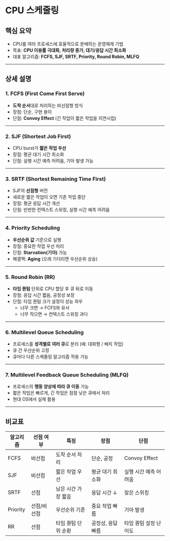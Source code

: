 # CPU 스케줄링

## 핵심 요약
- CPU를 여러 프로세스에 효율적으로 분배하는 운영체제 기법  
- 목표: **CPU 이용률 극대화, 처리량 증가, 대기/응답 시간 최소화**  
- 대표 알고리즘: **FCFS, SJF, SRTF, Priority, Round Robin, MLFQ**  

---

## 상세 설명

### 1. FCFS (First Come First Serve)
- **도착 순서**대로 처리하는 비선점형 방식
- 장점: 단순, 구현 용이
- 단점: **Convoy Effect** (긴 작업이 짧은 작업을 지연시킴)

---

### 2. SJF (Shortest Job First)
- CPU burst가 **짧은 작업 우선**
- 장점: 평균 대기 시간 최소화
- 단점: 실행 시간 예측 어려움, 기아 발생 가능

---

### 3. SRTF (Shortest Remaining Time First)
- SJF의 **선점형** 버전  
- 새로운 짧은 작업이 오면 기존 작업 중단
- 장점: 평균 응답 시간 개선
- 단점: 빈번한 컨텍스트 스위칭, 실행 시간 예측 어려움

---

### 4. Priority Scheduling
- **우선순위 값** 기준으로 실행
- 장점: 중요한 작업 우선 처리
- 단점: **Starvation(기아)** 가능  
- 해결책: **Aging** (오래 기다리면 우선순위 상승)

---

### 5. Round Robin (RR)
- **타임 퀀텀** 단위로 CPU 할당 후 큐 뒤로 이동
- 장점: 응답 시간 짧음, 공정성 보장
- 단점: 타임 퀀텀 크기 설정이 성능 좌우  
  - 너무 크면 → FCFS와 유사  
  - 너무 작으면 → 컨텍스트 스위칭 과다

---

### 6. Multilevel Queue Scheduling
- 프로세스를 **성격별로 여러 큐**로 분리 (예: 대화형 / 배치 작업)
- 큐 간 우선순위 고정
- 큐마다 다른 스케줄링 알고리즘 적용 가능

---

### 7. Multilevel Feedback Queue Scheduling (MLFQ)
- 프로세스의 **행동 양상에 따라 큐 이동** 가능
- 짧은 작업은 빠르게, 긴 작업은 점점 낮은 큐에서 처리
- 현대 OS에서 실제 활용

---

## 비교표

| 알고리즘 | 선점 여부 | 특징 | 장점 | 단점 |
|----------|-----------|------|------|------|
| FCFS | 비선점 | 도착 순서 처리 | 단순, 공정 | Convoy Effect |
| SJF | 비선점 | 짧은 작업 우선 | 평균 대기 최소화 | 실행 시간 예측 어려움 |
| SRTF | 선점 | 남은 시간 가장 짧음 | 응답 시간 ↓ | 잦은 스위칭 |
| Priority | 선점/비선점 | 우선순위 기준 | 중요 작업 빠름 | 기아 발생 |
| RR | 선점 | 타임 퀀텀 단위 순환 | 공정성, 응답 빠름 | 타임 퀀텀 설정 난이도 |